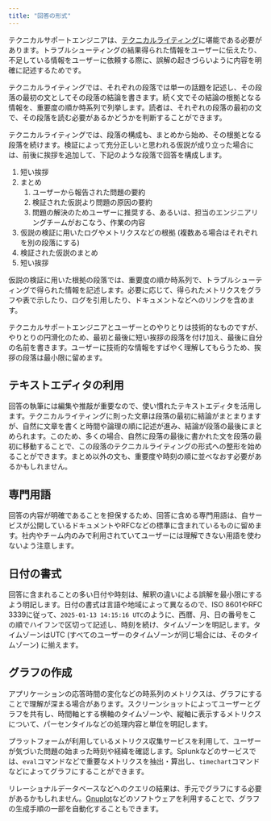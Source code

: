 ```yaml
---
title: "回答の形式"
---
```


テクニカルサポートエンジニアは、[テクニカルライティング](https://en.wikipedia.org/wiki/Technical_writing)に堪能である必要があります。トラブルシューティングの結果得られた情報をユーザーに伝えたり、不足している情報をユーザーに依頼する際に、誤解の起きづらいように内容を明確に記述するためです。

テクニカルライティングでは、それぞれの段落では単一の話題を記述し、その段落の最初の文としてその段落の結論を書きます。続く文でその結論の根拠となる情報を、重要度の順か時系列で列挙します。読者は、それぞれの段落の最初の文で、その段落を読む必要があるかどうかを判断することができます。

テクニカルライティングでは、段落の構成も、まとめから始め、その根拠となる段落を続けます。検証によって充分正しいと思われる仮説が成り立った場合には、前後に挨拶を追加して、下記のような段落で回答を構成します。

1. 短い挨拶
1. まとめ
   1. ユーザーから報告された問題の要約
   1. 検証された仮説より問題の原因の要約
   1. 問題の解決のためユーザーに推奨する、あるいは、担当のエンジニアリングチームがおこなう、作業の内容
1. 仮説の検証に用いたログやメトリクスなどの根拠 (複数ある場合はそれぞれを別の段落にする)
1. 検証された仮説のまとめ
1. 短い挨拶

仮説の検証に用いた根拠の段落では、重要度の順か時系列で、トラブルシューティングで得られた情報を記述します。必要に応じて、得られたメトリクスをグラフや表で示したり、ログを引用したり、ドキュメントなどへのリンクを含めます。

テクニカルサポートエンジニアとユーザーとのやりとりは技術的なものですが、やりとりの円滑化のため、最初と最後に短い挨拶の段落を付け加え、最後に自分の名前を書きます。ユーザーに技術的な情報をすばやく理解してもらうため、挨拶の段落は最小限に留めます。

## テキストエディタの利用

回答の執筆には編集や推敲が重要なので、使い慣れたテキストエディタを活用します。テクニカルライティングに則った文章は段落の最初に結論がまとまりますが、自然に文章を書くと時間や論理の順に記述が進み、結論が段落の最後にまとめられます。このため、多くの場合、自然に段落の最後に書かれた文を段落の最初に移動することで、この段落のテクニカルライティングの形式への整形を始めることができます。まとめ以外の文も、重要度や時刻の順に並べなおす必要があるかもしれません。

## 専門用語
回答の内容が明確であることを担保するため、回答に含める専門用語は、自サービスが公開しているドキュメントやRFCなどの標準に含まれているものに留めます。社内やチーム内のみで利用されていてユーザーには理解できない用語を使わないよう注意します。

## 日付の書式
回答に含まれることの多い日付や時刻は、解釈の違いによる誤解を最小限にするよう明記します。日付の書式は言語や地域によって異なるので、ISO 8601やRFC 3339に従って、`2025-01-13 14:15:16 UTC`のように、西暦、月、日の番号をこの順でハイフンで区切って記述し、時刻を続け、タイムゾーンを明記します。タイムゾーンはUTC (すべてのユーザーのタイムゾーンが同じ場合には、そのタイムゾーン) に揃えます。

## グラフの作成
アプリケーションの応答時間の変化などの時系列のメトリクスは、グラフにすることで理解が深まる場合があります。スクリーンショットによってユーザーとグラフを共有し、時間軸とする横軸のタイムゾーンや、縦軸に表示するメトリクスについて、パーセンタイルなどの処理内容と単位を明記します。

プラットフォームが利用しているメトリクス収集サービスを利用して、ユーザーが気づいた問題の始まった時刻や経緯を確認します。Splunkなどのサービスでは、`eval`コマンドなどで重要なメトリクスを抽出・算出し、`timechart`コマンドなどによってグラフにすることができます。

リレーショナルデータベースなどへのクエリの結果は、手元でグラフにする必要があるかもしれません。[Gnuplot](http://www.gnuplot.info)などのソフトウェアを利用することで、グラフの生成手順の一部を自動化することもできます。
